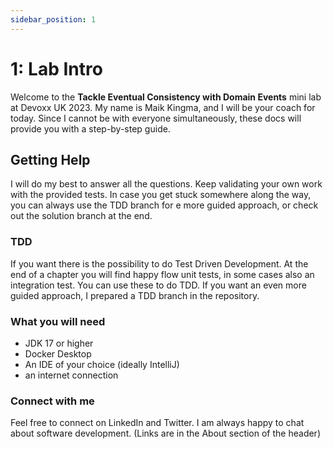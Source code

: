 ```yaml
---
sidebar_position: 1
---
```


# 1: Lab Intro
Welcome to the **Tackle Eventual Consistency with Domain Events** mini lab at Devoxx UK 2023.
My name is Maik Kingma, and I will be your coach for today. Since I cannot be with everyone simultaneously, 
these docs will provide you with a step-by-step guide.

## Getting Help
I will do my best to answer all the questions. Keep validating your own work with the provided tests.
In case you get stuck somewhere along the way, you can always use the TDD branch for e more guided approach, or 
check out the solution branch at the end.

### TDD
If you want there is the possibility to do Test Driven Development. At the end of a chapter you
will find happy flow unit tests, in some cases also an integration test. You can use these to do TDD.
If you want an even more guided approach, I prepared a TDD branch in the repository.

### What you will need
- JDK 17 or higher
- Docker Desktop
- An IDE of your choice (ideally IntelliJ)
- an internet connection

### Connect with me
Feel free to connect on LinkedIn and Twitter. I am always happy to chat about software development. (Links are in 
the About section of the header)


